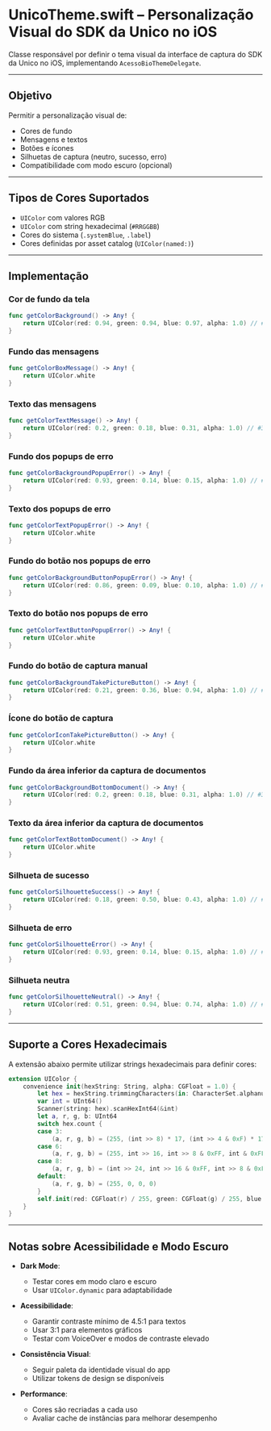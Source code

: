 # UnicoTheme.swift – Personalização Visual do SDK da Unico no iOS

Classe responsável por definir o tema visual da interface de captura do SDK da Unico no iOS, implementando `AcessoBioThemeDelegate`.

---

## Objetivo

Permitir a personalização visual de:

- Cores de fundo
- Mensagens e textos
- Botões e ícones
- Silhuetas de captura (neutro, sucesso, erro)
- Compatibilidade com modo escuro (opcional)

---

## Tipos de Cores Suportados

- `UIColor` com valores RGB  
- `UIColor` com string hexadecimal (`#RRGGBB`)  
- Cores do sistema (`.systemBlue`, `.label`)  
- Cores definidas por asset catalog (`UIColor(named:)`)

---

## Implementação

### Cor de fundo da tela

```swift
func getColorBackground() -> Any! {
    return UIColor(red: 0.94, green: 0.94, blue: 0.97, alpha: 1.0) // #F1F0F8
}
````

### Fundo das mensagens

```swift
func getColorBoxMessage() -> Any! {
    return UIColor.white
}
```

### Texto das mensagens

```swift
func getColorTextMessage() -> Any! {
    return UIColor(red: 0.2, green: 0.18, blue: 0.31, alpha: 1.0) // #322E50
}
```

### Fundo dos popups de erro

```swift
func getColorBackgroundPopupError() -> Any! {
    return UIColor(red: 0.93, green: 0.14, blue: 0.15, alpha: 1.0) // #ED2326
}
```

### Texto dos popups de erro

```swift
func getColorTextPopupError() -> Any! {
    return UIColor.white
}
```

### Fundo do botão nos popups de erro

```swift
func getColorBackgroundButtonPopupError() -> Any! {
    return UIColor(red: 0.86, green: 0.09, blue: 0.10, alpha: 1.0) // #DB1619
}
```

### Texto do botão nos popups de erro

```swift
func getColorTextButtonPopupError() -> Any! {
    return UIColor.white
}
```

### Fundo do botão de captura manual

```swift
func getColorBackgroundTakePictureButton() -> Any! {
    return UIColor(red: 0.21, green: 0.36, blue: 0.94, alpha: 1.0) // #365CEF
}
```

### Ícone do botão de captura

```swift
func getColorIconTakePictureButton() -> Any! {
    return UIColor.white
}
```

### Fundo da área inferior da captura de documentos

```swift
func getColorBackgroundBottomDocument() -> Any! {
    return UIColor(red: 0.2, green: 0.18, blue: 0.31, alpha: 1.0) // #322E50
}
```

### Texto da área inferior da captura de documentos

```swift
func getColorTextBottomDocument() -> Any! {
    return UIColor.white
}
```

### Silhueta de sucesso

```swift
func getColorSilhouetteSuccess() -> Any! {
    return UIColor(red: 0.18, green: 0.50, blue: 0.43, alpha: 1.0) // #2E806E
}
```

### Silhueta de erro

```swift
func getColorSilhouetteError() -> Any! {
    return UIColor(red: 0.93, green: 0.14, blue: 0.15, alpha: 1.0) // #ED2326
}
```

### Silhueta neutra

```swift
func getColorSilhouetteNeutral() -> Any! {
    return UIColor(red: 0.51, green: 0.94, blue: 0.74, alpha: 1.0) // #81EFBD
}
```

---

## Suporte a Cores Hexadecimais

A extensão abaixo permite utilizar strings hexadecimais para definir cores:

```swift
extension UIColor {
    convenience init(hexString: String, alpha: CGFloat = 1.0) {
        let hex = hexString.trimmingCharacters(in: CharacterSet.alphanumerics.inverted)
        var int = UInt64()
        Scanner(string: hex).scanHexInt64(&int)
        let a, r, g, b: UInt64
        switch hex.count {
        case 3:
            (a, r, g, b) = (255, (int >> 8) * 17, (int >> 4 & 0xF) * 17, (int & 0xF) * 17)
        case 6:
            (a, r, g, b) = (255, int >> 16, int >> 8 & 0xFF, int & 0xFF)
        case 8:
            (a, r, g, b) = (int >> 24, int >> 16 & 0xFF, int >> 8 & 0xFF, int & 0xFF)
        default:
            (a, r, g, b) = (255, 0, 0, 0)
        }
        self.init(red: CGFloat(r) / 255, green: CGFloat(g) / 255, blue: CGFloat(b) / 255, alpha: alpha)
    }
}
```

---

## Notas sobre Acessibilidade e Modo Escuro

- **Dark Mode**:

  - Testar cores em modo claro e escuro
  - Usar `UIColor.dynamic` para adaptabilidade

- **Acessibilidade**:

  - Garantir contraste mínimo de 4.5:1 para textos
  - Usar 3:1 para elementos gráficos
  - Testar com VoiceOver e modos de contraste elevado

- **Consistência Visual**:

  - Seguir paleta da identidade visual do app
  - Utilizar tokens de design se disponíveis

- **Performance**:

  - Cores são recriadas a cada uso
  - Avaliar cache de instâncias para melhorar desempenho
